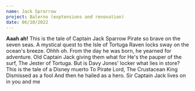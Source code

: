 ```yaml
---
name: Jack Sprarrow
project: Balerno (exptensions and renovation)
date: 06/10/2022
---
```


**Aaah ah!** This is the tale of Captain Jack Sparrow Pirate so brave on the seven seas. A mystical quest to the Isle of Tortuga Raven locks sway on the ocean's breeze. Ohhh oh. From the day he was born, he yearned for adventure. Old Captain Jack giving them what for He's the pauper of the surf, The Jester of Tortuga. But is Davy Jones' locker what lies in store? This is the tale of a Disney muerto To Pirate Lord, The Crustacean King Dismissed as a fool And then he hailed as a hero. Sir Captain Jack lives on in you and me